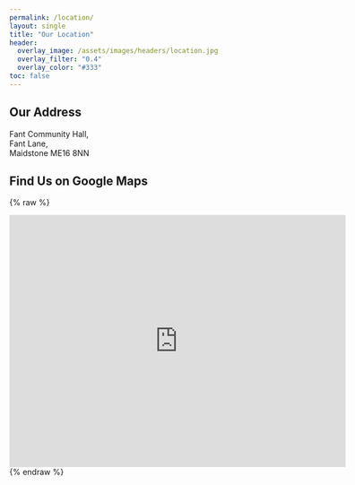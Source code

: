 ```yaml
---
permalink: /location/
layout: single
title: "Our Location"
header:
  overlay_image: /assets/images/headers/location.jpg
  overlay_filter: "0.4"
  overlay_color: "#333"
toc: false
---
```


## Our Address
Fant Community Hall,\
Fant Lane,\
Maidstone ME16 8NN

## Find Us on Google Maps

{% raw %}
<iframe src="https://www.google.com/maps/embed?pb=!1m18!1m12!1m3!1d19928.62915425191!2d0.025711683349616266!3d51.36485090160415!2m3!1f0!2f0!3f0!3m2!1i1024!2i768!4f13.1!3m3!1m2!1s0x47df33e096535201%3A0x9eba98a2c66f485f!2sFant%20Community%20Hall!5e0!3m2!1sen!2suk!4v1729182825998!5m2!1sen!2suk" width="600" height="450" style="border:0;" allowfullscreen="" loading="lazy" referrerpolicy="no-referrer-when-downgrade"></iframe>
{% endraw %}